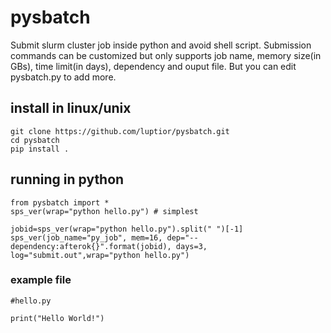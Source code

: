 # pysbatch

Submit slurm cluster job inside python and avoid shell script. Submission commands can be customized but only supports job name, memory size(in GBs), time limit(in days), dependency and ouput file. But you can edit pysbatch.py to add more.

## install in linux/unix
```
git clone https://github.com/luptior/pysbatch.git
cd pysbatch
pip install .
```

## running in python
```
from pysbatch import *
sps_ver(wrap="python hello.py") # simplest

jobid=sps_ver(wrap="python hello.py").split(" ")[-1]
sps_ver(job_name="py_job", mem=16, dep="--dependency:afterok{}".format(jobid), days=3, log="submit.out",wrap="python hello.py")

```
### example file
```
#hello.py

print("Hello World!")
```
